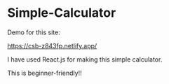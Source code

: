 # Simple-Calculator

Demo for this site:

https://csb-z843fp.netlify.app/

I have used React.js for making this simple calculator.

This is beginner-friendly!!
